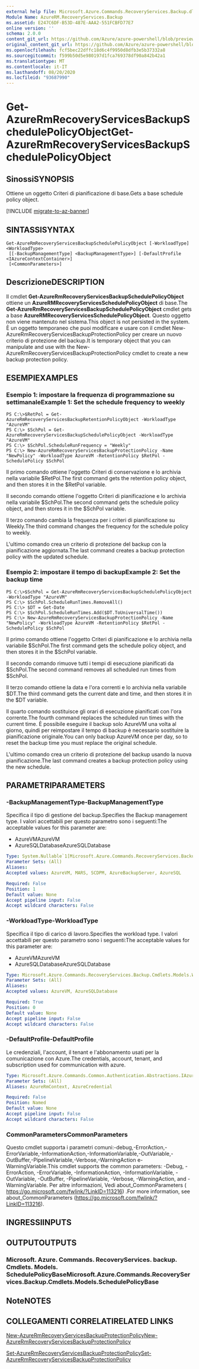 ```yaml
---
external help file: Microsoft.Azure.Commands.RecoveryServices.Backup.dll-Help.xml
Module Name: AzureRM.RecoveryServices.Backup
ms.assetid: E247C6DF-B53D-487E-AAA2-551FCBFD77E7
online version: ''
schema: 2.0.0
content_git_url: https://github.com/Azure/azure-powershell/blob/preview/src/ResourceManager/RecoveryServices.Backup/Commands.RecoveryServices.Backup/help/Get-AzureRmRecoveryServicesBackupSchedulePolicyObject.md
original_content_git_url: https://github.com/Azure/azure-powershell/blob/preview/src/ResourceManager/RecoveryServices.Backup/Commands.RecoveryServices.Backup/help/Get-AzureRmRecoveryServicesBackupSchedulePolicyObject.md
ms.openlocfilehash: fcf5bec22dffc18d6c4f9950d8dfb3e5b37332a8
ms.sourcegitcommit: f599b50d5e980197d1fca769378df90a842b42a1
ms.translationtype: MT
ms.contentlocale: it-IT
ms.lasthandoff: 08/20/2020
ms.locfileid: "93687990"
---
```

# <span data-ttu-id="c327e-101">Get-AzureRmRecoveryServicesBackupSchedulePolicyObject</span><span class="sxs-lookup"><span data-stu-id="c327e-101">Get-AzureRmRecoveryServicesBackupSchedulePolicyObject</span></span>

## <span data-ttu-id="c327e-102">Sinossi</span><span class="sxs-lookup"><span data-stu-id="c327e-102">SYNOPSIS</span></span>
<span data-ttu-id="c327e-103">Ottiene un oggetto Criteri di pianificazione di base.</span><span class="sxs-lookup"><span data-stu-id="c327e-103">Gets a base schedule policy object.</span></span>

[!INCLUDE [migrate-to-az-banner](../../includes/migrate-to-az-banner.md)]

## <span data-ttu-id="c327e-104">SINTASSI</span><span class="sxs-lookup"><span data-stu-id="c327e-104">SYNTAX</span></span>

```
Get-AzureRmRecoveryServicesBackupSchedulePolicyObject [-WorkloadType] <WorkloadType>
 [[-BackupManagementType] <BackupManagementType>] [-DefaultProfile <IAzureContextContainer>]
 [<CommonParameters>]
```

## <span data-ttu-id="c327e-105">Descrizione</span><span class="sxs-lookup"><span data-stu-id="c327e-105">DESCRIPTION</span></span>
<span data-ttu-id="c327e-106">Il cmdlet **Get-AzureRmRecoveryServicesBackupSchedulePolicyObject** ottiene un **AzureRMRecoveryServicesSchedulePolicyObject** di base.</span><span class="sxs-lookup"><span data-stu-id="c327e-106">The **Get-AzureRmRecoveryServicesBackupSchedulePolicyObject** cmdlet gets a base **AzureRMRecoveryServicesSchedulePolicyObject**.</span></span>
<span data-ttu-id="c327e-107">Questo oggetto non viene mantenuto nel sistema.</span><span class="sxs-lookup"><span data-stu-id="c327e-107">This object is not persisted in the system.</span></span>
<span data-ttu-id="c327e-108">È un oggetto temporaneo che puoi modificare e usare con il cmdlet New-AzureRmRecoveryServicesBackupProtectionPolicy per creare un nuovo criterio di protezione del backup.</span><span class="sxs-lookup"><span data-stu-id="c327e-108">It is temporary object that you can manipulate and use with the New-AzureRmRecoveryServicesBackupProtectionPolicy cmdlet to create a new backup protection policy.</span></span>

## <span data-ttu-id="c327e-109">ESEMPI</span><span class="sxs-lookup"><span data-stu-id="c327e-109">EXAMPLES</span></span>

### <span data-ttu-id="c327e-110">Esempio 1: impostare la frequenza di programmazione su settimanale</span><span class="sxs-lookup"><span data-stu-id="c327e-110">Example 1: Set the schedule frequency to weekly</span></span>
```
PS C:\>$RetPol = Get-AzureRmRecoveryServicesBackupRetentionPolicyObject -WorkloadType "AzureVM" 
PS C:\> $SchPol = Get-AzureRmRecoveryServicesBackupSchedulePolicyObject -WorkloadType "AzureVM" 
PS C:\> $SchPol.ScheduleRunFrequency = "Weekly"
PS C:\> New-AzureRmRecoveryServicesBackupProtectionPolicy -Name "NewPolicy" -WorkloadType AzureVM -RetentionPolicy $RetPol -SchedulePolicy $SchPol
```

<span data-ttu-id="c327e-111">Il primo comando ottiene l'oggetto Criteri di conservazione e lo archivia nella variabile $RetPol.</span><span class="sxs-lookup"><span data-stu-id="c327e-111">The first command gets the retention policy object, and then stores it in the $RetPol variable.</span></span>

<span data-ttu-id="c327e-112">Il secondo comando ottiene l'oggetto Criteri di pianificazione e lo archivia nella variabile $SchPol.</span><span class="sxs-lookup"><span data-stu-id="c327e-112">The second command gets the schedule policy object, and then stores it in the $SchPol variable.</span></span>

<span data-ttu-id="c327e-113">Il terzo comando cambia la frequenza per i criteri di pianificazione su Weekly.</span><span class="sxs-lookup"><span data-stu-id="c327e-113">The third command changes the frequency for the schedule policy to weekly.</span></span>

<span data-ttu-id="c327e-114">L'ultimo comando crea un criterio di protezione del backup con la pianificazione aggiornata.</span><span class="sxs-lookup"><span data-stu-id="c327e-114">The last command creates a backup protection policy with the updated schedule.</span></span>

### <span data-ttu-id="c327e-115">Esempio 2: impostare il tempo di backup</span><span class="sxs-lookup"><span data-stu-id="c327e-115">Example 2: Set the backup time</span></span>
```
PS C:\>$SchPol = Get-AzureRmRecoveryServicesBackupSchedulePolicyObject -WorkloadType "AzureVM" 
PS C:\> $SchPol.ScheduleRunTimes.RemoveAll()
PS C:\> $DT = Get-Date
PS C:\> $SchPol.ScheduleRunTimes.Add($DT.ToUniversalTime())
PS C:\> New-AzureRmRecoveryServicesBackupProtectionPolicy -Name "NewPolicy" -WorkloadType AzureVM -RetentionPolicy $RetPol -SchedulePolicy $SchPol
```

<span data-ttu-id="c327e-116">Il primo comando ottiene l'oggetto Criteri di pianificazione e lo archivia nella variabile $SchPol.</span><span class="sxs-lookup"><span data-stu-id="c327e-116">The first command gets the schedule policy object, and then stores it in the $SchPol variable.</span></span>

<span data-ttu-id="c327e-117">Il secondo comando rimuove tutti i tempi di esecuzione pianificati da $SchPol.</span><span class="sxs-lookup"><span data-stu-id="c327e-117">The second command removes all scheduled run times from $SchPol.</span></span>

<span data-ttu-id="c327e-118">Il terzo comando ottiene la data e l'ora correnti e lo archivia nella variabile $DT.</span><span class="sxs-lookup"><span data-stu-id="c327e-118">The third command gets the current date and time, and then stores it in the $DT variable.</span></span>

<span data-ttu-id="c327e-119">Il quarto comando sostituisce gli orari di esecuzione pianificati con l'ora corrente.</span><span class="sxs-lookup"><span data-stu-id="c327e-119">The fourth command replaces the scheduled run times with the current time.</span></span>
<span data-ttu-id="c327e-120">È possibile eseguire il backup solo AzureVM una volta al giorno, quindi per reimpostare il tempo di backup è necessario sostituire la pianificazione originale.</span><span class="sxs-lookup"><span data-stu-id="c327e-120">You can only backup AzureVM once per day, so to reset the backup time you must replace the original schedule.</span></span>

<span data-ttu-id="c327e-121">L'ultimo comando crea un criterio di protezione del backup usando la nuova pianificazione.</span><span class="sxs-lookup"><span data-stu-id="c327e-121">The last command creates a backup protection policy using the new schedule.</span></span>

## <span data-ttu-id="c327e-122">PARAMETRI</span><span class="sxs-lookup"><span data-stu-id="c327e-122">PARAMETERS</span></span>

### <span data-ttu-id="c327e-123">-BackupManagementType</span><span class="sxs-lookup"><span data-stu-id="c327e-123">-BackupManagementType</span></span>
<span data-ttu-id="c327e-124">Specifica il tipo di gestione del backup.</span><span class="sxs-lookup"><span data-stu-id="c327e-124">Specifies the Backup management type.</span></span>
<span data-ttu-id="c327e-125">I valori accettabili per questo parametro sono i seguenti:</span><span class="sxs-lookup"><span data-stu-id="c327e-125">The acceptable values for this parameter are:</span></span>

- <span data-ttu-id="c327e-126">AzureVM</span><span class="sxs-lookup"><span data-stu-id="c327e-126">AzureVM</span></span> 
- <span data-ttu-id="c327e-127">AzureSQLDatabase</span><span class="sxs-lookup"><span data-stu-id="c327e-127">AzureSQLDatabase</span></span>

```yaml
Type: System.Nullable`1[Microsoft.Azure.Commands.RecoveryServices.Backup.Cmdlets.Models.BackupManagementType]
Parameter Sets: (All)
Aliases: 
Accepted values: AzureVM, MARS, SCDPM, AzureBackupServer, AzureSQL

Required: False
Position: 1
Default value: None
Accept pipeline input: False
Accept wildcard characters: False
```

### <span data-ttu-id="c327e-128">-WorkloadType</span><span class="sxs-lookup"><span data-stu-id="c327e-128">-WorkloadType</span></span>
<span data-ttu-id="c327e-129">Specifica il tipo di carico di lavoro.</span><span class="sxs-lookup"><span data-stu-id="c327e-129">Specifies the workload type.</span></span>
<span data-ttu-id="c327e-130">I valori accettabili per questo parametro sono i seguenti:</span><span class="sxs-lookup"><span data-stu-id="c327e-130">The acceptable values for this parameter are:</span></span>

- <span data-ttu-id="c327e-131">AzureVM</span><span class="sxs-lookup"><span data-stu-id="c327e-131">AzureVM</span></span> 
- <span data-ttu-id="c327e-132">AzureSQLDatabase</span><span class="sxs-lookup"><span data-stu-id="c327e-132">AzureSQLDatabase</span></span>

```yaml
Type: Microsoft.Azure.Commands.RecoveryServices.Backup.Cmdlets.Models.WorkloadType
Parameter Sets: (All)
Aliases: 
Accepted values: AzureVM, AzureSQLDatabase

Required: True
Position: 0
Default value: None
Accept pipeline input: False
Accept wildcard characters: False
```

### <span data-ttu-id="c327e-133">-DefaultProfile</span><span class="sxs-lookup"><span data-stu-id="c327e-133">-DefaultProfile</span></span>
<span data-ttu-id="c327e-134">Le credenziali, l'account, il tenant e l'abbonamento usati per la comunicazione con Azure.</span><span class="sxs-lookup"><span data-stu-id="c327e-134">The credentials, account, tenant, and subscription used for communication with azure.</span></span>

```yaml
Type: Microsoft.Azure.Commands.Common.Authentication.Abstractions.IAzureContextContainer
Parameter Sets: (All)
Aliases: AzureRmContext, AzureCredential

Required: False
Position: Named
Default value: None
Accept pipeline input: False
Accept wildcard characters: False
```

### <span data-ttu-id="c327e-135">CommonParameters</span><span class="sxs-lookup"><span data-stu-id="c327e-135">CommonParameters</span></span>
<span data-ttu-id="c327e-136">Questo cmdlet supporta i parametri comuni:-debug,-ErrorAction,-ErrorVariable,-InformationAction,-InformationVariable,-OutVariable,-OutBuffer,-PipelineVariable,-Verbose,-WarningAction e-WarningVariable.</span><span class="sxs-lookup"><span data-stu-id="c327e-136">This cmdlet supports the common parameters: -Debug, -ErrorAction, -ErrorVariable, -InformationAction, -InformationVariable, -OutVariable, -OutBuffer, -PipelineVariable, -Verbose, -WarningAction, and -WarningVariable.</span></span> <span data-ttu-id="c327e-137">Per altre informazioni, Vedi about_CommonParameters ( https://go.microsoft.com/fwlink/?LinkID=113216) .</span><span class="sxs-lookup"><span data-stu-id="c327e-137">For more information, see about_CommonParameters (https://go.microsoft.com/fwlink/?LinkID=113216).</span></span>

## <span data-ttu-id="c327e-138">INGRESSI</span><span class="sxs-lookup"><span data-stu-id="c327e-138">INPUTS</span></span>

## <span data-ttu-id="c327e-139">OUTPUT</span><span class="sxs-lookup"><span data-stu-id="c327e-139">OUTPUTS</span></span>

### <span data-ttu-id="c327e-140">Microsoft. Azure. Commands. RecoveryServices. backup. Cmdlets. Models. SchedulePolicyBase</span><span class="sxs-lookup"><span data-stu-id="c327e-140">Microsoft.Azure.Commands.RecoveryServices.Backup.Cmdlets.Models.SchedulePolicyBase</span></span>

## <span data-ttu-id="c327e-141">Note</span><span class="sxs-lookup"><span data-stu-id="c327e-141">NOTES</span></span>

## <span data-ttu-id="c327e-142">COLLEGAMENTI CORRELATI</span><span class="sxs-lookup"><span data-stu-id="c327e-142">RELATED LINKS</span></span>

[<span data-ttu-id="c327e-143">New-AzureRmRecoveryServicesBackupProtectionPolicy</span><span class="sxs-lookup"><span data-stu-id="c327e-143">New-AzureRmRecoveryServicesBackupProtectionPolicy</span></span>](./New-AzureRmRecoveryServicesBackupProtectionPolicy.md)

[<span data-ttu-id="c327e-144">Set-AzureRmRecoveryServicesBackupProtectionPolicy</span><span class="sxs-lookup"><span data-stu-id="c327e-144">Set-AzureRmRecoveryServicesBackupProtectionPolicy</span></span>](./Set-AzureRmRecoveryServicesBackupProtectionPolicy.md)


